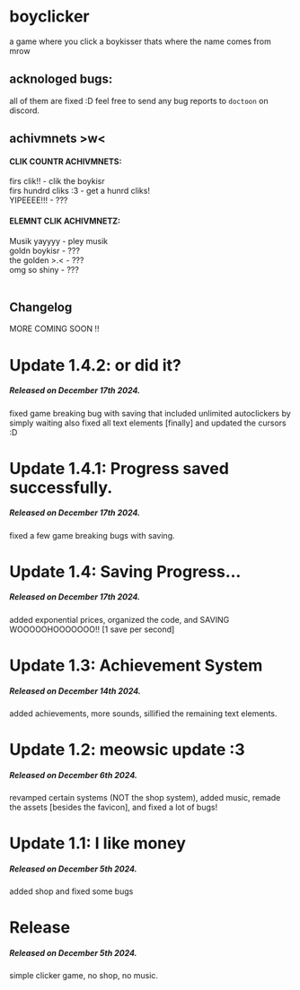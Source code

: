 # boyclicker
a game where you click a boykisser
thats where the name comes from
mrow

## acknologed bugs:
all of them are fixed :D 
feel free to send any bug reports to `doctoon` on discord.

## achivmnets >w<
#### CLIK COUNTR ACHIVMNETS:
firs clik!! - clik the boykisr<br>
firs hundrd cliks :3 - get a hunrd cliks!<br>
YIPEEEE!!! - ???<br>
#### ELEMNT CLIK ACHIVMNETZ:
Musik yayyyy - pley musik<br>
goldn boykisr - ???<br>
the golden >.< - ???<br>
omg so shiny - ???<br>
<br>
## Changelog
MORE COMING SOON !!
# Update 1.4.2: or did it?
##### Released on December 17th 2024.
fixed game breaking bug with saving that included unlimited autoclickers by simply waiting
also fixed all text elements [finally] and updated the cursors :D
# Update 1.4.1: Progress saved successfully.
##### Released on December 17th 2024.
fixed a few game breaking bugs with saving.
# Update 1.4: Saving Progress...
##### Released on December 17th 2024.
added exponential prices, organized the code, and SAVING WOOOOOHOOOOOOO!!
[1 save per second]
# Update 1.3: Achievement System
##### Released on December 14th 2024.
added achievements, more sounds, sillified the remaining text elements.
# Update 1.2: meowsic update :3
##### Released on December 6th 2024.
revamped certain systems (NOT the shop system), added music, remade the assets [besides the favicon], and fixed a lot of bugs!
# Update 1.1: I like money
##### Released on December 5th 2024.
added shop and fixed some bugs
# Release
##### Released on December 5th 2024.
simple clicker game, no shop, no music.
